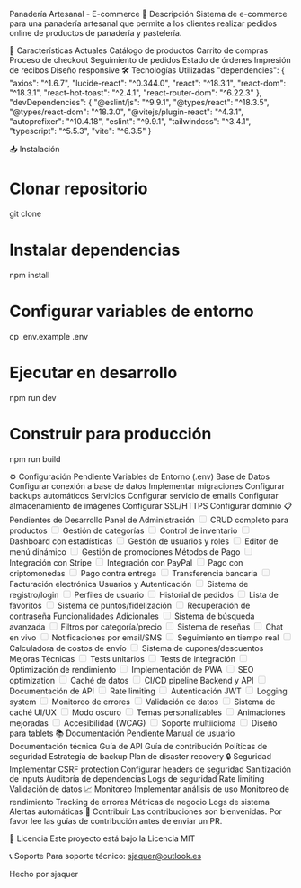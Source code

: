 Panadería Artesanal - E-commerce
📝 Descripción
Sistema de e-commerce para una panadería artesanal que permite a los clientes realizar pedidos online de productos de panadería y pastelería.

🚀 Características Actuales
Catálogo de productos
Carrito de compras
Proceso de checkout
Seguimiento de pedidos
Estado de órdenes
Impresión de recibos
Diseño responsive
🛠️ Tecnologías Utilizadas
"dependencies": {
  "axios": "^1.6.7",
  "lucide-react": "^0.344.0",
  "react": "^18.3.1",
  "react-dom": "^18.3.1",
  "react-hot-toast": "^2.4.1",
  "react-router-dom": "^6.22.3"
},
"devDependencies": {
  "@eslint/js": "^9.9.1",
  "@types/react": "^18.3.5",
  "@types/react-dom": "^18.3.0",
  "@vitejs/plugin-react": "^4.3.1",
  "autoprefixer": "^10.4.18",
  "eslint": "^9.9.1",
  "tailwindcss": "^3.4.1",
  "typescript": "^5.5.3",
  "vite": "^6.3.5"
}

📥 Instalación
# Clonar repositorio
git clone <url-repositorio>

# Instalar dependencias
npm install

# Configurar variables de entorno
cp .env.example .env

# Ejecutar en desarrollo
npm run dev

# Construir para producción
npm run build

⚙️ Configuración Pendiente
Variables de Entorno (.env)
Base de Datos
Configurar conexión a base de datos
Implementar migraciones
Configurar backups automáticos
Servicios
Configurar servicio de emails
Configurar almacenamiento de imágenes
Configurar SSL/HTTPS
Configurar dominio
📋 Pendientes de Desarrollo
Panel de Administración
<input disabled="" type="checkbox"> CRUD completo para productos
<input disabled="" type="checkbox"> Gestión de categorías
<input disabled="" type="checkbox"> Control de inventario
<input disabled="" type="checkbox"> Dashboard con estadísticas
<input disabled="" type="checkbox"> Gestión de usuarios y roles
<input disabled="" type="checkbox"> Editor de menú dinámico
<input disabled="" type="checkbox"> Gestión de promociones
Métodos de Pago
<input disabled="" type="checkbox"> Integración con Stripe
<input disabled="" type="checkbox"> Integración con PayPal
<input disabled="" type="checkbox"> Pago con criptomonedas
<input disabled="" type="checkbox"> Pago contra entrega
<input disabled="" type="checkbox"> Transferencia bancaria
<input disabled="" type="checkbox"> Facturación electrónica
Usuarios y Autenticación
<input disabled="" type="checkbox"> Sistema de registro/login
<input disabled="" type="checkbox"> Perfiles de usuario
<input disabled="" type="checkbox"> Historial de pedidos
<input disabled="" type="checkbox"> Lista de favoritos
<input disabled="" type="checkbox"> Sistema de puntos/fidelización
<input disabled="" type="checkbox"> Recuperación de contraseña
Funcionalidades Adicionales
<input disabled="" type="checkbox"> Sistema de búsqueda avanzada
<input disabled="" type="checkbox"> Filtros por categoría/precio
<input disabled="" type="checkbox"> Sistema de reseñas
<input disabled="" type="checkbox"> Chat en vivo
<input disabled="" type="checkbox"> Notificaciones por email/SMS
<input disabled="" type="checkbox"> Seguimiento en tiempo real
<input disabled="" type="checkbox"> Calculadora de costos de envío
<input disabled="" type="checkbox"> Sistema de cupones/descuentos
Mejoras Técnicas
<input disabled="" type="checkbox"> Tests unitarios
<input disabled="" type="checkbox"> Tests de integración
<input disabled="" type="checkbox"> Optimización de rendimiento
<input disabled="" type="checkbox"> Implementación de PWA
<input disabled="" type="checkbox"> SEO optimization
<input disabled="" type="checkbox"> Caché de datos
<input disabled="" type="checkbox"> CI/CD pipeline
Backend y API
<input disabled="" type="checkbox"> Documentación de API
<input disabled="" type="checkbox"> Rate limiting
<input disabled="" type="checkbox"> Autenticación JWT
<input disabled="" type="checkbox"> Logging system
<input disabled="" type="checkbox"> Monitoreo de errores
<input disabled="" type="checkbox"> Validación de datos
<input disabled="" type="checkbox"> Sistema de caché
UI/UX
<input disabled="" type="checkbox"> Modo oscuro
<input disabled="" type="checkbox"> Temas personalizables
<input disabled="" type="checkbox"> Animaciones mejoradas
<input disabled="" type="checkbox"> Accesibilidad (WCAG)
<input disabled="" type="checkbox"> Soporte multiidioma
<input disabled="" type="checkbox"> Diseño para tablets
📚 Documentación Pendiente
Manual de usuario
Documentación técnica
Guía de API
Guía de contribución
Políticas de seguridad
Estrategia de backup
Plan de disaster recovery
🔒 Seguridad
Implementar CSRF protection
Configurar headers de seguridad
Sanitización de inputs
Auditoría de dependencias
Logs de seguridad
Rate limiting
Validación de datos
📈 Monitoreo
Implementar análisis de uso
Monitoreo de rendimiento
Tracking de errores
Métricas de negocio
Logs de sistema
Alertas automáticas
🤝 Contribuir
Las contribuciones son bienvenidas. Por favor lee las guías de contribución antes de enviar un PR.

📄 Licencia
Este proyecto está bajo la Licencia MIT

📞 Soporte
Para soporte técnico: sjaquer@outlook.es

Hecho por sjaquer
